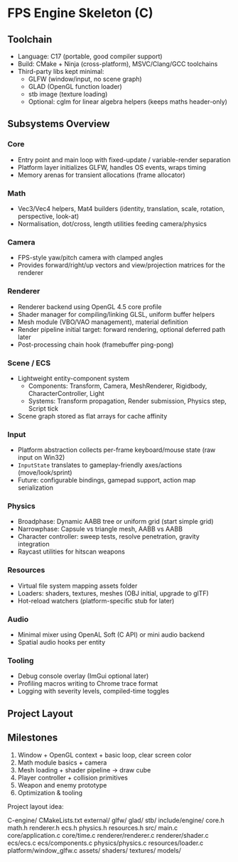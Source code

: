 # FPS Engine Skeleton (C)

## Toolchain
- Language: C17 (portable, good compiler support)
- Build: CMake + Ninja (cross-platform), MSVC/Clang/GCC toolchains
- Third-party libs kept minimal:
  - GLFW (window/input, no scene graph)
  - GLAD (OpenGL function loader)
  - stb image (texture loading)
  - Optional: cglm for linear algebra helpers (keeps maths header-only)

## Subsystems Overview

### Core
- Entry point and main loop with fixed-update / variable-render separation
- Platform layer initializes GLFW, handles OS events, wraps timing
- Memory arenas for transient allocations (frame allocator)

### Math
- Vec3/Vec4 helpers, Mat4 builders (identity, translation, scale, rotation, perspective, look-at)
- Normalisation, dot/cross, length utilities feeding camera/physics

### Camera
- FPS-style yaw/pitch camera with clamped angles
- Provides forward/right/up vectors and view/projection matrices for the renderer


### Renderer
- Renderer backend using OpenGL 4.5 core profile
- Shader manager for compiling/linking GLSL, uniform buffer helpers
- Mesh module (VBO/VAO management), material definition
- Render pipeline initial target: forward rendering, optional deferred path later
- Post-processing chain hook (framebuffer ping-pong)

### Scene / ECS
- Lightweight entity-component system
  - Components: Transform, Camera, MeshRenderer, Rigidbody, CharacterController, Light
  - Systems: Transform propagation, Render submission, Physics step, Script tick
- Scene graph stored as flat arrays for cache affinity

### Input
- Platform abstraction collects per-frame keyboard/mouse state (raw input on Win32)
- `InputState` translates to gameplay-friendly axes/actions (move/look/sprint)
- Future: configurable bindings, gamepad support, action map serialization

### Physics
- Broadphase: Dynamic AABB tree or uniform grid (start simple grid)
- Narrowphase: Capsule vs triangle mesh, AABB vs AABB
- Character controller: sweep tests, resolve penetration, gravity integration
- Raycast utilities for hitscan weapons

### Resources
- Virtual file system mapping assets folder
- Loaders: shaders, textures, meshes (OBJ initial, upgrade to glTF)
- Hot-reload watchers (platform-specific stub for later)

### Audio
- Minimal mixer using OpenAL Soft (C API) or mini audio backend
- Spatial audio hooks per entity

### Tooling
- Debug console overlay (ImGui optional later)
- Profiling macros writing to Chrome trace format
- Logging with severity levels, compiled-time toggles

## Project Layout


## Milestones
1. Window + OpenGL context + basic loop, clear screen color
2. Math module basics + camera
3. Mesh loading + shader pipeline -> draw cube
4. Player controller + collision primitives
5. Weapon and enemy prototype
6. Optimization & tooling



Project layout idea:

C-engine/
  CMakeLists.txt
  external/
    glfw/
    glad/
    stb/
  include/engine/
    core.h
    math.h
    renderer.h
    ecs.h
    physics.h
    resources.h
  src/
    main.c
    core/application.c
    core/time.c
    renderer/renderer.c
    renderer/shader.c
    ecs/ecs.c
    ecs/components.c
    physics/physics.c
    resources/loader.c
    platform/window_glfw.c
  assets/
    shaders/
    textures/
    models/

